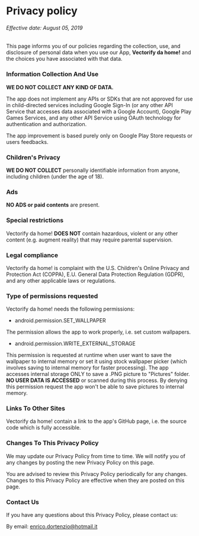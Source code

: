 # Privacy policy

###### Effective date: August 05, 2019



This page informs you of our policies regarding the collection, use, and disclosure of personal data when you use our App, **Vectorify da home!** and the choices you have associated with that data.



### Information Collection And Use

**WE DO NOT COLLECT ANY KIND OF DATA.**

The app does not implement any APIs or SDKs that are not approved for use in child-directed services including Google Sign-In (or any other API Service that accesses data associated with a Google Account), Google Play Games Services, and any other API Service using OAuth technology for authentication and authorization.

The app improvement is based purely only on Google Play Store requests or users feedbacks.


### Children's Privacy


**WE DO NOT COLLECT** personally identifiable information from anyone, including children (under the age of 18).


### Ads


**NO ADS or paid contents** are present.


### Special restrictions

Vectorify da home! **DOES NOT** contain hazardous, violent or any other content (e.g. augment reality) that may require parental supervision.


### Legal compliance

Vectorify da home! is complaint with the U.S. Children's Online Privacy and Protection Act (COPPA), E.U. General Data Protection Regulation (GDPR), and any other applicable laws or regulations.


### Type of permissions requested

Vectorify da home! needs the following permissions:

- android.permission.SET_WALLPAPER

The permission allows the app to work properly, i.e. set custom wallpapers.

- android.permission.WRITE_EXTERNAL_STORAGE

This permission is requested at runtime when user want to save the wallpaper to internal memory or set it using stock wallpaper picker (which involves saving to internal memory for faster processing).
The app accesses internal storage ONLY to save a .PNG picture to "Pictures" folder. **NO USER DATA IS ACCESSED** or scanned during this process.
By denying this permission request the app won't be able to save pictures to internal memory.


### Links To Other Sites

Vectorify da home! contain a link to the app's GitHub page, i.e. the source code which is fully accessible.


### Changes To This Privacy Policy

We may update our Privacy Policy from time to time. We will notify you of any changes by posting the new Privacy Policy on this page.

You are advised to review this Privacy Policy periodically for any changes. Changes to this Privacy Policy are effective when they are posted on this page.


### Contact Us
If you have any questions about this Privacy Policy, please contact us:

By email: enrico.dortenzio@hotmail.it
